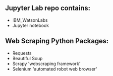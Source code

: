 
## Jupyter Lab repo contains:

* IBM_WatsonLabs
* Jupyter notebook

## Web Scraping Python Packages:

* Requests
* Beautiful Soup
* Scrapy  'webscraping framework'
* Selenium 'automated robot web browser'